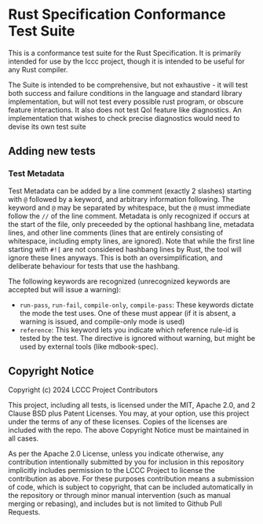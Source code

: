 # Rust Specification Conformance Test Suite

This is a conformance test suite for the Rust Specification. It is primarily intended for use by the lccc project, though it is intended to be useful for any Rust compiler.

The Suite is intended to be comprehensive, but not exhaustive - it will test both success and failure conditions in the language and standard library implementation, but will not test every possible rust program, or obscure feature interactions. It also does not test QoI feature like diagnostics. An implementation that wishes to check precise diagnostics would need to devise its own test suite 

## Adding new tests

### Test Metadata

Test Metadata can be added by a line comment (exactly 2 slashes) starting with `@` followed by a keyword, and arbitrary information following. The keyword and `@` may be separated by whitespace, but the `@` must immediate follow the `//` of the line comment. Metadata is only recognized if occurs at the start of the file, only preceeded by the optional hashbang line, metadata lines, and other line comments (lines that are entirely consisting of whitespace, including empty lines, are ignored). Note that while the first line starting with `#![` are not considered hashbang lines by Rust, the tool will ignore these lines anyways. This is both an oversimplification, and deliberate behaviour for tests that use the hashbang.

The following keywords are recognized (unrecognized keywords are accepted but will issue a warning):
* `run-pass`, `run-fail`, `compile-only`, `compile-pass`: These keywords dictate the mode the test uses. One of these must appear (if it is absent, a warning is issued, and compile-only mode is used)
* `reference`: This keyword lets you indicate which reference rule-id is tested by the test. The directive is ignored without warning, but might be used by external tools (like mdbook-spec).

## Copyright Notice

Copyright (c) 2024 LCCC Project Contributors

This project, including all tests, is licensed under the MIT, Apache 2.0, and 2 Clause BSD plus Patent Licenses. You may, at your option, use this project under the terms of any of these licenses. Copies of the licenses are included with the repo. The above Copyright Notice must be maintained in all cases.

As per the Apache 2.0 License, unless you indicate otherwise, any contribution intentionally submitted by you for inclusion in this repository implicitly includes permission to the LCCC Project to license the contribution as above. For these purposes contribution means a submission of code, which is subject to copyright, that can be included automatically in the repository or through minor manual intervention (such as manual merging or rebasing), and includes but is not limited to Github Pull Requests.